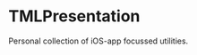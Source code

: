 <!--
TMLPresentation
README.md
Distributed under the MIT license, see LICENSE.
-->

# TMLPresentation

Personal collection of iOS-app focussed utilities.
